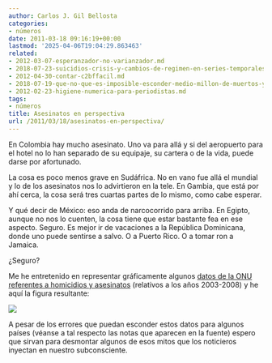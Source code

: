```yaml
---
author: Carlos J. Gil Bellosta
categories:
- números
date: 2011-03-18 09:16:19+00:00
lastmod: '2025-04-06T19:04:29.863463'
related:
- 2012-03-07-esperanzador-no-varianzador.md
- 2018-07-23-suicidios-crisis-y-cambios-de-regimen-en-series-temporales.md
- 2012-04-30-contar-c2bffacil.md
- 2018-07-19-que-no-que-es-imposible-esconder-medio-millon-de-muertos-y-que-la-cordialidad-esta-de-mas.md
- 2012-02-23-higiene-numerica-para-periodistas.md
tags:
- números
title: Asesinatos en perspectiva
url: /2011/03/18/asesinatos-en-perspectiva/
---
```


En Colombia hay mucho asesinato. Uno va para allá y si del aeropuerto para el hotel no lo han separado de su equipaje, su cartera o de la vida, puede darse por afortunado.

La cosa es poco menos grave en Sudáfrica. No en vano fue allá el mundial y lo de los asesinatos nos lo advirtieron en la tele. En Gambia, que está por ahí cerca, la cosa será tres cuartas partes de lo mismo, como cabe esperar.

Y qué decir de México: eso anda de narcocorrido para arriba. En Egipto, aunque no nos lo cuenten, la cosa tiene que estar bastante fea en ese aspecto. Seguro. Es mejor ir de vacaciones a la República Dominicana, donde uno puede sentirse a salvo. O a Puerto Rico. O a tomar ron a Jamaica.

¿Seguro?

Me he entretenido en representar gráficamente algunos [datos de la ONU referentes a homicidios y asesinatos](http://www.unodc.org/unodc/en/data-and-analysis/homicide.html) (relativos a los años 2003-2008) y he aquí la figura resultante:

![](/wp-uploads/2011/03/asesinatos_por_pais1.png#center)

A pesar de los errores que puedan esconder estos datos para algunos países (véanse a tal respecto las notas que aparecen en la fuente) espero que sirvan para desmontar algunos de esos mitos que los noticieros inyectan en nuestro subconsciente.